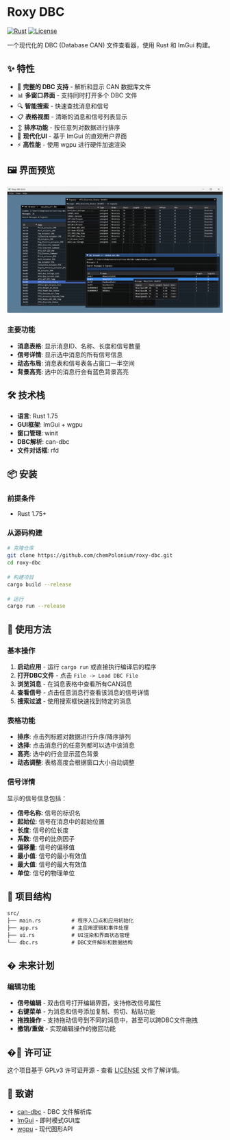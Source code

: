 # Roxy DBC

[![Rust](https://img.shields.io/badge/rust-2024%20edition-blue.svg)](https://www.rust-lang.org)
[![License](https://img.shields.io/badge/license-GPLv3-blue.svg)](LICENSE)

一个现代化的 DBC (Database CAN) 文件查看器，使用 Rust 和 ImGui 构建。

## ✨ 特性

- 🚗 **完整的 DBC 支持** - 解析和显示 CAN 数据库文件
- 📊 **多窗口界面** - 支持同时打开多个 DBC 文件
- 🔍 **智能搜索** - 快速查找消息和信号
- 📋 **表格视图** - 清晰的消息和信号列表显示
- ↕️ **排序功能** - 按任意列对数据进行排序
- 🎨 **现代化UI** - 基于 ImGui 的直观用户界面
- ⚡ **高性能** - 使用 wgpu 进行硬件加速渲染

## 🖼️ 界面预览

![Roxy DBC Screenshot](screenshot.png)

### 主要功能
- **消息表格**: 显示消息ID、名称、长度和信号数量
- **信号详情**: 显示选中消息的所有信号信息
- **动态布局**: 消息表和信号表各占窗口一半空间
- **背景高亮**: 选中的消息行会有蓝色背景高亮

## 🛠️ 技术栈

- **语言**: Rust 1.75
- **GUI框架**: ImGui + wgpu
- **窗口管理**: winit
- **DBC解析**: can-dbc
- **文件对话框**: rfd

## 📦 安装

### 前提条件
- Rust 1.75+

### 从源码构建
```bash
# 克隆仓库
git clone https://github.com/chemPolonium/roxy-dbc.git
cd roxy-dbc

# 构建项目
cargo build --release

# 运行
cargo run --release
```

## 🚀 使用方法

### 基本操作
1. **启动应用** - 运行 `cargo run` 或直接执行编译后的程序
2. **打开DBC文件** - 点击 `File -> Load DBC File`
3. **浏览消息** - 在消息表格中查看所有CAN消息
4. **查看信号** - 点击任意消息行查看该消息的信号详情
5. **搜索过滤** - 使用搜索框快速找到特定的消息

### 表格功能
- **排序**: 点击列标题对数据进行升序/降序排列
- **选择**: 点击消息行的任意列都可以选中该消息
- **高亮**: 选中的行会显示蓝色背景
- **动态调整**: 表格高度会根据窗口大小自动调整

### 信号详情
显示的信号信息包括：
- **信号名称**: 信号的标识名
- **起始位**: 信号在消息中的起始位置
- **长度**: 信号的位长度
- **系数**: 信号的比例因子
- **偏移量**: 信号的偏移值
- **最小值**: 信号的最小有效值
- **最大值**: 信号的最大有效值
- **单位**: 信号的物理单位

## 📁 项目结构

```
src/
├── main.rs          # 程序入口点和应用初始化
├── app.rs           # 主应用逻辑和事件处理
├── ui.rs            # UI渲染和界面状态管理
└── dbc.rs           # DBC文件解析和数据结构
```

## � 未来计划

### 编辑功能
- **信号编辑** - 双击信号打开编辑界面，支持修改信号属性
- **右键菜单** - 为消息和信号添加复制、剪切、粘贴功能
- **拖拽操作** - 支持拖动信号到不同的消息中，甚至可以跨DBC文件拖拽
- **撤销/重做** - 实现编辑操作的撤回功能

## �📄 许可证

这个项目基于 GPLv3 许可证开源 - 查看 [LICENSE](LICENSE) 文件了解详情。

## 🙏 致谢

- [can-dbc](https://github.com/marcelbuesing/can-dbc) - DBC 文件解析库
- [ImGui](https://github.com/ocornut/imgui) - 即时模式GUI库
- [wgpu](https://github.com/gfx-rs/wgpu) - 现代图形API
